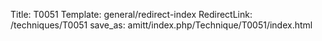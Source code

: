 Title: T0051
Template: general/redirect-index
RedirectLink: /techniques/T0051
save_as: amitt/index.php/Technique/T0051/index.html